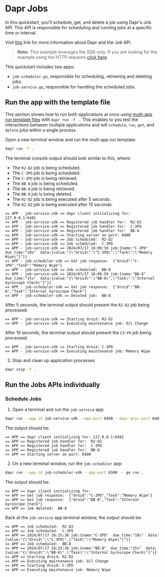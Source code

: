 # Dapr Jobs

In this quickstart, you'll schedule, get, and delete a job using Dapr's Job API. This API is responsible for scheduling and running jobs at a specific time or interval.

Visit [this](https://docs.dapr.io/developing-applications/building-blocks/jobs/) link for more information about Dapr and the Job API.

> **Note:** This example leverages the SDK only.  If you are looking for the example using the HTTP requests [click here](../http/).

This quickstart includes two apps:

- `job-scheduler.go`, responsible for scheduling, retrieving and deleting jobs.
- `job-service.go`, responsible for handling the scheduled jobs.

## Run the app with the template file

This section shows how to run both applications at once using [multi-app run template files](https://docs.dapr.io/developing-applications/local-development/multi-app-dapr-run/multi-app-overview/) with `dapr run -f .`.  This enables to you test the interactions between multiple applications and will `schedule`, `run`, `get`, and `delete` jobs within a single process.

Open a new terminal window and run the multi app run template:

<!-- STEP
 name: Run multi app run template
 expected_stdout_lines:
   - '== APP - job-service-sdk == Starting droid: R2-D2'
   - '== APP - job-service-sdk == Executing maintenance job: Oil Change'
   - '== APP - job-service-sdk == Starting droid: C-3PO'
   - '== APP - job-service-sdk == Executing maintenance job: Memory Wipe'
 expected_stderr_lines:
 output_match_mode: substring
 match_order: none
 background: false
 sleep: 120
 timeout_seconds: 180
 -->

```bash
dapr run -f .
```

The terminal console output should look similar to this, where:

- The `R2-D2` job is being scheduled.
- The `C-3PO` job is being scheduled.
- The `C-3PO` job is being retrieved.
- The `BB-8` job is being scheduled.
- The `BB-8` job is being retrieved.
- The `BB-8` job is being deleted.
- The `R2-D2` job is being executed after 5 seconds.
- The `R2-D2` job is being executed after 10 seconds.


```text
== APP - job-service-sdk == dapr client initializing for: 127.0.0.1:6481
== APP - job-service-sdk == Registered job handler for:  R2-D2
== APP - job-service-sdk == Registered job handler for:  C-3PO
== APP - job-service-sdk == Registered job handler for:  BB-8
== APP - job-service-sdk == Starting server on port: 6400
== APP - job-service-sdk == Job scheduled:  R2-D2
== APP - job-service-sdk == Job scheduled:  C-3PO
== APP - job-service-sdk == 2024/07/17 18:09:59 job:{name:"C-3PO"  due_time:"10s"  data:{value:"{\"droid\":\"C-3PO\",\"Task\":\"Memory Wipe\"}"}}
== APP - job-scheduler-sdk == Get job response:  {"droid":"C-3PO","Task":"Memory Wipe"}
== APP - job-service-sdk == Job scheduled:  BB-8
== APP - job-service-sdk == 2024/07/17 18:09:59 job:{name:"BB-8"  due_time:"15s"  data:{value:"{\"droid\":\"BB-8\",\"Task\":\"Internal Gyroscope Check\"}"}}
== APP - job-scheduler-sdk == Get job response:  {"droid":"BB-8","Task":"Internal Gyroscope Check"}
== APP - job-scheduler-sdk == Deleted job:  BB-8
```

After 5 seconds, the terminal output should present the `R2-D2` job being processed:

```text
== APP - job-service-sdk == Starting droid: R2-D2
== APP - job-service-sdk == Executing maintenance job: Oil Change
```

After 10 seconds, the terminal output should present the `C3-PO` job being processed:

```text
== APP - job-service-sdk == Starting droid: C-3PO
== APP - job-service-sdk == Executing maintenance job: Memory Wipe
```

<!-- END_STEP -->

2. Stop and clean up application processes
<!-- STEP
name: Stop multi-app run 
sleep: 5
-->

```bash
dapr stop -f .
```

<!-- END_STEP -->

## Run the Jobs APIs individually

### Schedule Jobs

1. Open a terminal and run the `job-service` app:

```bash
dapr run --app-id job-service-sdk --app-port 6400 --dapr-grpc-port 6481 --app-protocol grpc -- go run .
```

The output should be:

```text
== APP == dapr client initializing for: 127.0.0.1:6481
== APP == Registered job handler for:  R2-D2
== APP == Registered job handler for:  C-3PO
== APP == Registered job handler for:  BB-8
== APP == Starting server on port: 6400
```

2. On a new terminal window, run the `job-scheduler` app:

```bash
dapr run --app-id job-scheduler-sdk --app-port 6500 -- go run .
```

The output should be:

```text
== APP == dapr client initializing for: 
== APP == Get job response:  {"droid":"C-3PO","Task":"Memory Wipe"}
== APP == Get job response:  {"droid":"BB-8","Task":"Internal Gyroscope Check"}
== APP == Job deleted:  BB-8
```

Back at the `job-service` app terminal window, the output should be:

```text
== APP == Job scheduled:  R2-D2
== APP == Job scheduled:  C-3PO
== APP == 2024/07/17 18:25:36 job:{name:"C-3PO"  due_time:"10s"  data:{value:"{\"droid\":\"C-3PO\",\"Task\":\"Memory Wipe\"}"}}
== APP == Job scheduled:  BB-8
== APP == 2024/07/17 18:25:36 job:{name:"BB-8"  due_time:"15s"  data:{value:"{\"droid\":\"BB-8\",\"Task\":\"Internal Gyroscope Check\"}"}}
== APP == Starting droid: R2-D2
== APP == Executing maintenance job: Oil Change
== APP == Starting droid: C-3PO
== APP == Executing maintenance job: Memory Wipe
```
